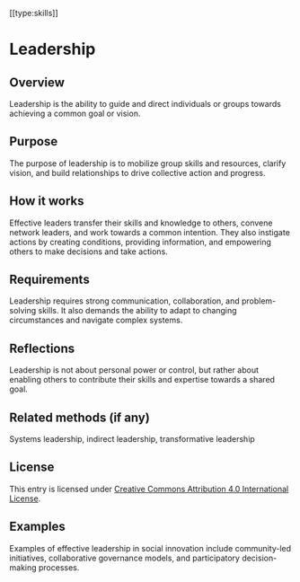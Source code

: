 [[type:skills]]

# Leadership

## Overview
Leadership is the ability to guide and direct individuals or groups towards achieving a common goal or vision.

## Purpose
The purpose of leadership is to mobilize group skills and resources, clarify vision, and build relationships to drive collective action and progress.

## How it works
Effective leaders transfer their skills and knowledge to others, convene network leaders, and work towards a common intention. They also instigate actions by creating conditions, providing information, and empowering others to make decisions and take actions.

## Requirements
Leadership requires strong communication, collaboration, and problem-solving skills. It also demands the ability to adapt to changing circumstances and navigate complex systems.

## Reflections
Leadership is not about personal power or control, but rather about enabling others to contribute their skills and expertise towards a shared goal.

## Related methods (if any)
Systems leadership, indirect leadership, transformative leadership

## License
This entry is licensed under [Creative Commons Attribution 4.0 International License](https://creativecommons.org/licenses/by/4.0/).

## Examples
Examples of effective leadership in social innovation include community-led initiatives, collaborative governance models, and participatory decision-making processes.